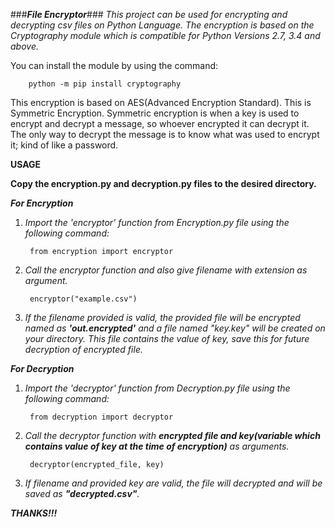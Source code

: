 ###***File Encryptor***###
        *This project can be used for encrypting and decrypting csv files on Python Language. The encryption is based on the Cryptography module which is compatible for Python Versions 2.7, 3.4 and above.* 
  
You can install the module by using the command:

        python -m pip install cryptography

This encryption is based on AES(Advanced Encryption Standard). This is Symmetric Encryption.
Symmetric encryption is when a key is used to encrypt and decrypt a message, so whoever encrypted it can decrypt it. The only way to decrypt the message is to know what was used to encrypt it; kind of like a password.


**USAGE**

**Copy the encryption.py and decryption.py files to the desired directory.**

***For Encryption***

1. *Import the 'encryptor' function from Encryption.py file using the following command:*
        
        from encryption import encryptor

2. *Call the encryptor function and also give filename with extension as argument.*
        
        encryptor("example.csv")

3. *If the filename provided is valid, the provided file will be encrypted named as **'out.encrypted'** and a file named "key.key" will be created on your directory. This file contains the value of key, save this for future decryption of encrypted file.*

***For Decryption***

1. *Import the 'decryptor' function from Decryption.py file using the following command:*
        
        from decryption import decryptor

2. *Call the decryptor function with **encrypted file and key(variable which contains value of key at the time of encryption)** as arguments.*
        
        decryptor(encrypted_file, key)

3. *If filename and provided key are valid, the file will decrypted and will be saved as **"decrypted.csv"**.*

***THANKS!!!***
  
